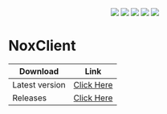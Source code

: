 <p align="center">
<a href="https://github.com/Niix-Dan/NoxClient/releases/latest"><img src="https://img.shields.io/github/release/Niix-Dan/NoxClient.svg"></a>
<a href="https://github.com/Niix-Dan/NoxClient/releases/latest"><img src="https://img.shields.io/github/downloads/Niix-Dan/NoxClient/total.svg"></a>
<img src="https://img.shields.io/github/languages/code-size/Niix-Dan/NoxClient.svg"></a>
<a href="https://github.com/Niix-Dan/NoxClient/graphs/contributors"><img src="https://img.shields.io/github/contributors/Niix-Dan/NoxClient.svg"></a>
<a href="https://github.com/Niix-Dan/NoxClient/stargazers"><img src="https://img.shields.io/github/stars/Niix-Dan/NoxClient.svg?label=Stars&logo=github"></a>
</p>

# NoxClient


| Download |Link|
| ------------- | ------------- |
| Latest version|[Click Here](https://github.com/Niix-Dan/NoxClient/releases/download/release/nox-client-1.1.0.jar)|
| Releases|[Click Here](https://github.com/Daniel-code15/NoxClient/releases)|
